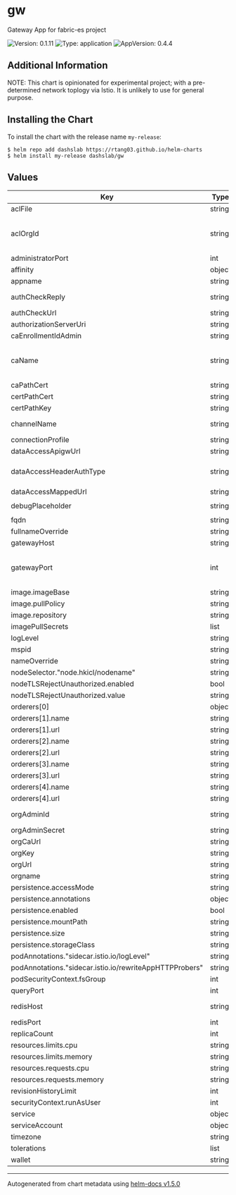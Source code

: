 # gw

Gateway App for fabric-es project

![Version: 0.1.11](https://img.shields.io/badge/Version-0.1.11-informational?style=flat-square) ![Type: application](https://img.shields.io/badge/Type-application-informational?style=flat-square) ![AppVersion: 0.4.4](https://img.shields.io/badge/AppVersion-0.4.4-informational?style=flat-square)

## Additional Information

NOTE: This chart is opinionated for experimental project; with a pre-determined network toplogy via Istio. It is unlikely to use for general purpose.

## Installing the Chart

To install the chart with the release name `my-release`:

```console
$ helm repo add dashslab https://rtang03.github.io/helm-charts
$ helm install my-release dashslab/gw
```

## Values

| Key | Type | Default | Description |
|-----|------|---------|-------------|
| aclFile | string | internal value | Fixture |
| aclOrgId | string | `"CDI_PARTICIPANT_000001"` | Emali Consent Flow App Param |
| administratorPort | int | internal value | Fixture |
| affinity | object | internal value | Fixture |
| appname | string | internal value | Fixture |
| authCheckReply | string | `"Unauthorized"` | used by Init Container |
| authCheckUrl | string | `"https://example.com"` |  |
| authorizationServerUri | string | `"https://example.com"` |  |
| caEnrollmentIdAdmin | string | internal value | Fixture |
| caName | string | `"enrollment-ca-ORG"` | format: enrollment-ca-ORGNAME |
| caPathCert | string | internal value | Fixture |
| certPathCert | string | internal value | Fixture |
| certPathKey | string | internal value | Fixture |
| channelName | string | `"cdi-testnet"` | Channel name |
| connectionProfile | string | internal valu | Fixture |
| dataAccessApigwUrl | string | `"https://example.com"` |  |
| dataAccessHeaderAuthType | string | `"Bearer"` | only supported "Bearer" |
| dataAccessMappedUrl | string | `"https://example.com"` |  |
| debugPlaceholder | string | `"queryHandler:* ioredis:redis gw-lib:*"` |  |
| fqdn | string | `"https://example.com"` |  |
| fullnameOverride | string | internal value | Fixture |
| gatewayHost | string | `"https://example.com"` |  |
| gatewayPort | int | `4101` | Fixture @deprecated -- internal value |
| image.imageBase | string | `"gw-data-consumer"` |  |
| image.pullPolicy | string | `"IfNotPresent"` |  |
| image.repository | string | `"hktfp5/cdi-samples"` |  |
| imagePullSecrets | list | internal value | Fixture |
| logLevel | string | `"debug"` | info | debug |
| mspid | string | `"MSPID"` | MSP ID |
| nameOverride | string | internal value | Fixture |
| nodeSelector."node.hkicl/nodename" | string | `"node2"` |  |
| nodeTLSRejectUnauthorized.enabled | bool | `false` |  |
| nodeTLSRejectUnauthorized.value | string | `"0"` |  |
| orderers[0] | object | internal value | Fixture |
| orderers[1].name | string | `"orderer1-org0"` |  |
| orderers[1].url | string | `"grpcs://o1.org0.com:7050"` |  |
| orderers[2].name | string | `"orderer2-org0"` |  |
| orderers[2].url | string | `"grpcs://o2.org0.com:7050"` |  |
| orderers[3].name | string | `"orderer3-org0"` |  |
| orderers[3].url | string | `"grpcs://o3.org0.com:7050"` |  |
| orderers[4].name | string | `"orderer4-org0"` |  |
| orderers[4].url | string | `"grpcs://o4.org0.com:7050"` |  |
| orgAdminId | string | `"myadmin"` | Organization admin ID |
| orgAdminSecret | string | `"xxxxx"` |  |
| orgCaUrl | string | `"https://example.com"` |  |
| orgKey | string | internal value | Fixture |
| orgUrl | string | `"https://example.com"` |  |
| orgname | string | `"ORGNAME"` |  |
| persistence.accessMode | string | internal value | Fixture |
| persistence.annotations | object | internal value | Fixture |
| persistence.enabled | bool | internal value | Fixture |
| persistence.mountPath | string | internal value | Fixture |
| persistence.size | string | `"50Mi"` |  |
| persistence.storageClass | string | internal value | Fixture |
| podAnnotations."sidecar.istio.io/logLevel" | string | `"warning"` |  |
| podAnnotations."sidecar.istio.io/rewriteAppHTTPProbers" | string | internal value | Fixture |
| podSecurityContext.fsGroup | int | `1000` |  |
| queryPort | int | internal value | Fixture |
| redisHost | string | `"redisearch-ORGNAME"` | istio VS or k8s service |
| redisPort | int | internal value | Fixture |
| replicaCount | int | internal value | Fixture |
| resources.limits.cpu | string | `"500m"` |  |
| resources.limits.memory | string | `"3Gi"` |  |
| resources.requests.cpu | string | `"100m"` |  |
| resources.requests.memory | string | `"1Gi"` |  |
| revisionHistoryLimit | int | `15` |  |
| securityContext.runAsUser | int | `1000` |  |
| service | object | internal value | Fixture |
| serviceAccount | object | internal value | Fixture |
| timezone | string | `"Asia/Hong_Kong"` |  |
| tolerations | list | internal value | Fixture |
| wallet | string | internal value | Fixture |

----------------------------------------------
Autogenerated from chart metadata using [helm-docs v1.5.0](https://github.com/norwoodj/helm-docs/releases/v1.5.0)
